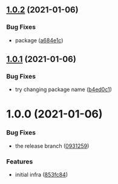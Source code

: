 ## [1.0.2](https://github.com/promotedai/logger-js/compare/v1.0.1...v1.0.2) (2021-01-06)


### Bug Fixes

* package ([a684e1c](https://github.com/promotedai/logger-js/commit/a684e1c940589e2a66198aee02e7549d9e16d5a7))

## [1.0.1](https://github.com/promotedai/logger-js/compare/v1.0.0...v1.0.1) (2021-01-06)


### Bug Fixes

* try changing package name ([b4ed0c1](https://github.com/promotedai/logger-js/commit/b4ed0c1d6b3cfaa7d21425dede8d1fff4a8a955d))

# 1.0.0 (2021-01-06)


### Bug Fixes

* the release branch ([0931259](https://github.com/promotedai/logger-js/commit/0931259dac2754134c2e70ba5aab4a9201fc0602))


### Features

* initial infra ([853fc84](https://github.com/promotedai/logger-js/commit/853fc8436da2929d605d5c8867bf7f753141a565))
